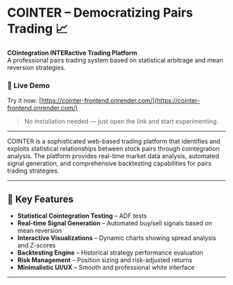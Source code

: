 # COINTER – Democratizing Pairs Trading 📈
**COintegration INTERactive Trading Platform**  
A professional pairs trading system based on statistical arbitrage and mean reversion strategies.


### 🔗 Live Demo  
Try it now: [https://cointer-frontend.onrender.com/](https://cointer-frontend.onrender.com/)

> No installation needed — just open the link and start experimenting.
---

COINTER is a sophisticated web-based trading platform that identifies and exploits statistical relationships between stock pairs through cointegration analysis. The platform provides real-time market data analysis, automated signal generation, and comprehensive backtesting capabilities for pairs trading strategies.

---

## 🎯 Key Features

- **Statistical Cointegration Testing** – ADF tests  
- **Real-time Signal Generation** – Automated buy/sell signals based on mean reversion  
- **Interactive Visualizations** – Dynamic charts showing spread analysis and Z-scores  
- **Backtesting Engine** – Historical strategy performance evaluation  
- **Risk Management** – Position sizing and risk-adjusted returns  
- **Minimalistic UI/UX** – Smooth and professional white interface

---
